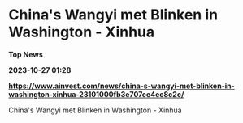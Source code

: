 # China's Wangyi met Blinken in Washington - Xinhua
**Top News**

**2023-10-27 01:28**

**https://www.ainvest.com/news/china-s-wangyi-met-blinken-in-washington-xinhua-23101000fb3e707ce4ec8c2c/**

China's Wangyi met Blinken in Washington - Xinhua